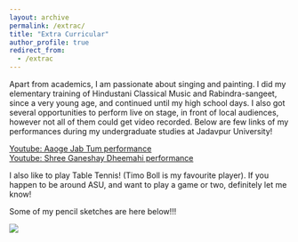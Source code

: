 ```yaml
---
layout: archive
permalink: /extrac/
title: "Extra Curricular"
author_profile: true
redirect_from: 
  - /extrac
---
```


Apart from academics, I am passionate about singing and painting. I did my elementary training of Hindustani Classical Music and Rabindra-sangeet, since a very young age, and continued until my high school days. I also got several opportunities to perform live on stage, in front of local audiences, however not all of them could get video recorded. Below are few links of my performances during my undergraduate studies at Jadavpur University!

<u><a href="https://www.youtube.com/watch?v=_fJtOZqibq4" rel="permalink"> Youtube: Aaoge Jab Tum performance</a></u>  
<u><a href="https://www.youtube.com/watch?v=rgapQ-iJ04I" rel="permalink"> Youtube: Shree Ganeshay Dheemahi performance</a></u>  

I also like to play Table Tennis! (Timo Boll is my favourite player). If you happen to be around ASU, and want to play a game or two, definitely let me know!

Some of my pencil sketches are here below!!!

<img src="https://github.com/percyjackson9/percyjackson9.github.io/tree/master/images/bio-photo.png"
     style="float: left; margin-right: 10px;" />
